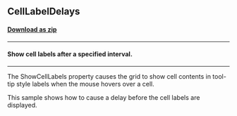 ## CellLabelDelays
#### [Download as zip](https://grapecity.github.io/DownGit/#/home?url=https://github.com/GrapeCity/ComponentOne-WinForms-Samples/tree/master/NetFramework\FlexGrid\CS\CellLabelDelay)
____
#### Show cell labels after a specified interval.
____
The ShowCellLabels property causes the grid to show cell contents in tool-tip style labels when the mouse hovers over a cell.

This sample shows how to cause a delay before the cell labels are displayed.
